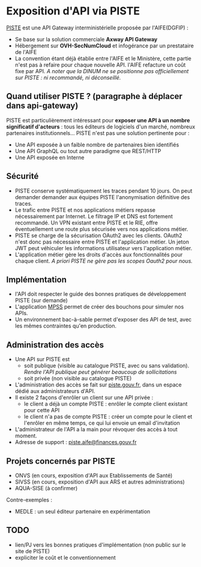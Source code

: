 # Exposition d'API via PISTE

[PISTE](https://piste.gouv.fr/) est une API Gateway interministérielle proposée par l'AIFE(DGFIP) :
- Se base sur la solution commerciale **Axway API Gateway**
- Hébergement sur **OVH-SecNumCloud** et infogérance par un prestataire de l'AIFE
- La convention étant déjà établie entre l'AIFE et le Ministère, cette partie n'est pas à refaire pour chaque nouvelle API. l'AIFE refacture un coût fixe par API.
_A noter que la DINUM ne se positionne pas officiellement sur PISTE : ni recommandé, ni déconseillé._

## Quand utiliser PISTE ? (paragraphe à déplacer dans api-gateway)
PISTE est particulièrement intéressant pour **exposer une API à un nombre significatif d'acteurs** : tous les éditeurs de logiciels d'un marché, nombreux partenaires institutionnels...
PISTE n'est pas une solution pertinente pour :
- Une API exposée à un faible nombre de partenaires bien identifiés
- Une API GraphQL ou tout autre paradigme que REST/HTTP
- Une API exposée en Interne

## Sécurité
- PISTE conserve systématiquement les traces pendant 10 jours. On peut demander demander aux équipes PISTE l'anonymisation définitive des traces.
- Le trafic entre PISTE et nos applications métiers repasse nécessairement par Internet. Le filtrage IP et DNS est fortement recommandé. Un VPN existant entre PISTE et le RIE, offre éventuellement une route plus sécurisée vers nos applications métier.
- PISTE se charge de la sécurisation OAuth2 avec les clients. OAuth2 n'est donc pas nécessaire entre PISTE et l'application métier. Un jeton JWT peut véhiculer les informations utilisateur vers l'application métier.
- L'application métier gère les droits d'accès aux fonctionnalités pour chaque client. _A priori PISTE ne gère pas les scopes Oauth2 pour nous._

## Implémentation
- l'API doit respecter le guide des bonnes pratiques de développement PISTE (sur demande)
- L'application [MPSS](https://mpss.piste.gouv.fr/) permet de créer des bouchons pour simuler nos APIs.
- Un environnement bac-à-sable permet d'exposer des API de test, avec les mêmes contraintes qu'en production.

## Administration des accès
- Une API sur PISTE est
    - soit publique (visible au catalogue PISTE, avec ou sans validation). _Rendre l'API publique peut générer beaucoup de sollicitations_
    - soit privée (non visible au catalogue PISTE)
- L'administration des accès se fait sur [piste.gouv.fr](https://piste.gouv.fr/), dans un espace dédié aux administrateurs d'API.
- Il existe 2 façons d'enrôler un client sur une API privée :
    - le client a déjà un compte PISTE : enrôler le compte client existant pour cette API
    - le client n'a pas de compte PISTE : créer un compte pour le client et l'enrôler en même temps, ce qui lui envoie un email d'invitation
- L'administrateur de l'API a la main pour révoquer des accès à tout moment.
- Adresse de support : piste.aife@finances.gouv.fr

## Projets concernés par PISTE
- ONVS (en cours, exposition d'API aux Etablissements de Santé)
- SIVSS (en cours, exposition d'API aux ARS et autres administrations)
- AQUA-SISE (à confirmer)

Contre-exemples :
- MEDLE : un seul éditeur partenaire en expérimentation

## TODO
- lien/PJ vers les bonnes pratiques d'implémentation (non public sur le site de PISTE)
- expliciter le coût et le conventionnement